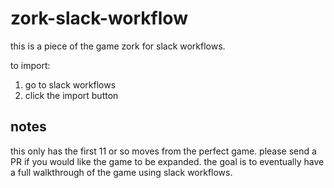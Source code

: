 # zork-slack-workflow

this is a piece of the game zork for slack workflows. 

to import: 
1. go to slack workflows
1. click the import button


## notes

this only has the first 11 or so moves from the perfect game. please send a PR if you would like the game to be expanded. the goal is to eventually have a full walkthrough of the game using slack workflows. 
